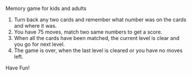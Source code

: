 Memory game for kids and adults

1. Turn back any two cards and remember what number was on the cards and where it was.
2. You have 75 moves, match two same numbers to get a score.
3. When all the cards have been matched, the current level is clear and you go for next level.
4. The game is over, when the last level is cleared or you have no moves left.

Have Fun!